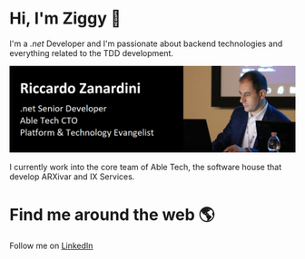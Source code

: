# Hi, I'm **Ziggy** 👋

I'm a _.net_ Developer and I'm passionate about backend technologies and everything related to the TDD development.

![](https://raw.githubusercontent.com/zanardini/zanardini/master/I.png)

I currently work into the core team of Able Tech, the software house that develop ARXivar and IX Services.

# Find me around the web 🌎

Follow me on <a href="https://www.linkedin.com/in/zanardini" rel="nofollow">LinkedIn</a>